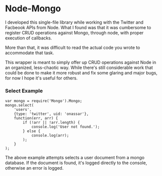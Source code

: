Node-Mongo
===

I developed this single-file library while working with the Twitter and Facbeook
APIs from Node. What I found was that it was cumbersome to register CRUD
operations against Mongo, through node, with proper execution of callbacks.

More than that, it was difficult to read the actual code you wrote to
accommodate that task.

This wrapper is meant to simply offer up CRUD operations against Node in an
organized, less-chaotic way. While there&#039;s still considerable work that
could be done to make it more robust and fix some glaring and major bugs, for
now I hope it&#039;s useful for others.

### Select Example
    var mongo = require('Mongo').Mongo;
    mongo.select(
        'users',
        {type: 'twitter', uid: 'onassar'},
        function(err, arr) {
            if (!arr || !arr.length) {
                console.log('User not found.');
            } else {
                console.log(arr);
            );
        }
    );

The above example attempts selects a user document from a mongo database. If the
document is found, it&#039;s logged directly to the console, otherwise an error
is logged.
